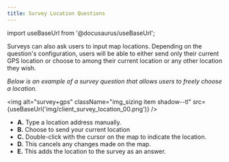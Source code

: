 ```yaml
---
title: Survey Location Questions
---
```

import useBaseUrl from '@docusaurus/useBaseUrl'; 

Surveys can also ask users to input map locations. Depending on the question's configuration, users will be able to either send only their current GPS location or choose to among their current location or any other location they wish.

_Below is an example of a survey question that allows users to freely choose a location._

<img alt="survey+gps" className="img_sizing item shadow--tl" src={useBaseUrl('img/client_survey_location_00.png')} />
<br/>

<div className="margin-left--lg">

- **A.** Type a location address manually.
- **B.** Choose to send your current location
- **C.** Double-click with the cursor on the map to indicate the location.
- **D.** This cancels any changes made on the map.
- **E.** This adds the location to the survey as an answer.

</div>
<br/>